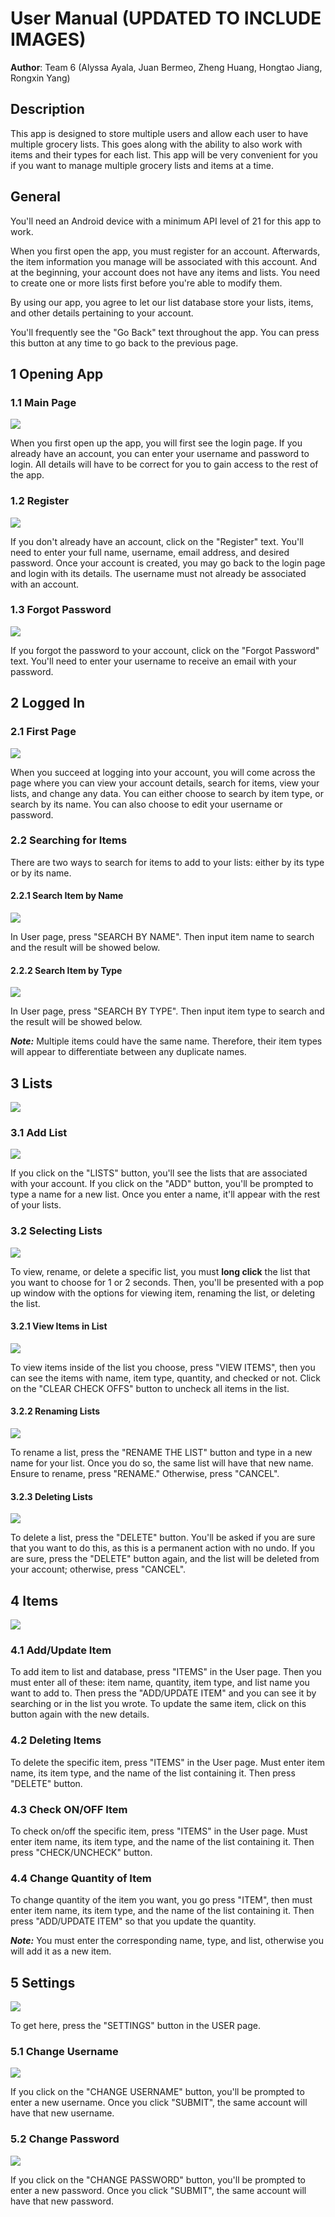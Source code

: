 # User Manual (UPDATED TO INCLUDE IMAGES)

**Author**: Team 6 (Alyssa Ayala, Juan Bermeo, Zheng Huang, Hongtao Jiang, Rongxin Yang)

## Description

This app is designed to store multiple users and allow each user to have multiple grocery lists. This goes along with the ability to also work with items and their types for each list. This app will be very convenient for you if you want to manage multiple grocery lists and items at a time.

## General

You'll need an Android device with a minimum API level of 21 for this app to work.

When you first open the app, you must register for an account. Afterwards, the item information you manage will be associated with this account. And at the beginning, your account does not have any items and lists. You need to create one or more lists first before you're able to modify them.

By using our app, you agree to let our list database store your lists, items, and other details pertaining to your account.

You'll frequently see the "Go Back" text throughout the app. You can press this button at any time to go back to the previous page.


## 1 Opening App

### 1.1 Main Page
![](Images/MainPage.png)

When you first open up the app, you will first see the login page. If you already have an account, you can enter your username and password to login. All details will have to be correct for you to gain access to the rest of the app.

### 1.2 Register
![](Images/Register.png)

If you don't already have an account, click on the "Register" text. You'll need to enter your full name, username, email address, and desired password. Once your account is created, you may go back to the login page and login with its details.
The username must not already be associated with an account.

### 1.3 Forgot Password
![](Images/ForgotPassword.png)

If you forgot the password to your account, click on the "Forgot Password" text. You'll need to enter your username to receive an email with your password.


## 2 Logged In

### 2.1 First Page
![](Images/LoggedIn.png)

When you succeed at logging into your account, you will come across the page where you can view your account details, search for items, view your lists, and change any data.
You can either choose to search by item type, or search by its name. You can also choose to edit your username or password.

### 2.2 Searching for Items

There are two ways to search for items to add to your lists: either by its type or by its name. 

#### 2.2.1 Search Item by Name
![](Images/SearchName.png)

In User page, press "SEARCH BY NAME". Then input item name to search and the result will be showed below.

#### 2.2.2 Search Item by Type
![](Images/SearchType.png)

In User page, press "SEARCH BY TYPE". Then input item type to search and the result will be showed below.

***Note:*** Multiple items could have the same name. Therefore, their item types will appear to differentiate between any duplicate names.


## 3 Lists
![](Images/Lists.png)

### 3.1 Add List
![](Images/AddList.png)

If you click on the "LISTS" button, you'll see the lists that are associated with your account. 
If you click on the "ADD" button, you'll be prompted to type a name for a new list.
Once you enter a name, it'll appear with the rest of your lists.

### 3.2 Selecting Lists
![](Images/ListManage.png)

To view, rename, or delete a specific list, you must **long click** the list that you want to choose for 1 or 2 seconds. Then, you'll be presented with a pop up window with the options for viewing item, renaming the list, or deleting the list.

#### 3.2.1 View Items in List
![](Images/ViewItems.png)

To view items inside of the list you choose, press "VIEW ITEMS", then you can see the items with name, item type, quantity, and checked or not. Click on the "CLEAR CHECK OFFS" button to uncheck all items in the list.

#### 3.2.2 Renaming Lists
![](Images/RenameList.png)

To rename a list, press the "RENAME THE LIST" button and type in a new name for your list. Once you do so, the same list will have that new name. Ensure to rename, press "RENAME." Otherwise, press "CANCEL".

#### 3.2.3 Deleting Lists
![](Images/DeleteList.png)

To delete a list, press the "DELETE" button. You'll be asked if you are sure that you want to do this, as this is a permanent action with no undo. If you are sure, press the "DELETE" button again, and the list will be deleted from your account; otherwise, press "CANCEL".


## 4 Items
![](Images/Items.png)

### 4.1 Add/Update Item

To add item to list and database, press "ITEMS" in the User page. Then you must enter all of these: item name, quantity, item type, and list name you want to add to. Then press the "ADD/UPDATE ITEM" and you can see it by searching or in the list you wrote. To update the same item, click on this button again with the new details.

### 4.2 Deleting Items

To delete the specific item, press "ITEMS" in the User page. Must enter item name, its item type, and the name of the list containing it. Then press "DELETE" button.

### 4.3 Check ON/OFF Item

To check on/off the specific item, press "ITEMS" in the User page. Must enter item name, its item type, and the name of the list containing it. Then press "CHECK/UNCHECK" button.

### 4.4 Change Quantity of Item

To change quantity of the item you want, you go press "ITEM", then must enter item name, its item type, and the name of the list containing it. Then press "ADD/UPDATE ITEM" so that you update the quantity.

***Note:*** You must enter the corresponding name, type, and list, otherwise you will add it as a new item.


## 5 Settings
![](Images/Settings.png)

To get here, press the "SETTINGS" button in the USER page.

### 5.1 Change Username
![](Images/ChangeUsername.png)

If you click on the "CHANGE USERNAME" button, you'll be prompted to enter a new username. Once you click "SUBMIT", the same account will have that new username.

### 5.2 Change Password
![](Images/ChangePassword.png)

If you click on the "CHANGE PASSWORD" button, you'll be prompted to enter a new password. Once you click "SUBMIT", the same account will have that new password.



